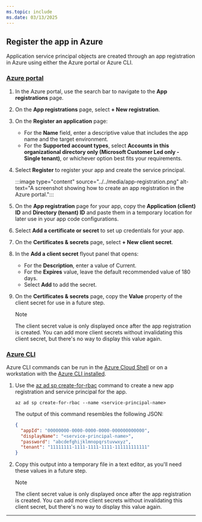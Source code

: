 ```yaml
---
ms.topic: include
ms.date: 03/13/2025
---
```


## Register the app in Azure

Application service principal objects are created through an app registration in Azure using either the Azure portal or Azure CLI.

### [Azure portal](#tab/azure-portal)

1. In the Azure portal, use the search bar to navigate to the **App registrations** page.
1. On the **App registrations** page, select **+ New registration**.
1. On the **Register an application** page:
    - For the **Name** field, enter a descriptive value that includes the app name and the target environment.
    - For the **Supported account types**, select **Accounts in this organizational directory only (Microsoft Customer Led only - Single tenant)**, or whichever option best fits your requirements.
1. Select **Register** to register your app and create the service principal.

    :::image type="content" source="../../media/app-registration.png" alt-text="A screenshot showing how to create an app registration in the Azure portal.":::

1. On the **App registration** page for your app, copy the **Application (client) ID** and **Directory (tenant) ID** and paste them in a temporary location for later use in your app code configurations.
1. Select **Add a certificate or secret** to set up credentials for your app.
1. On the **Certificates & secrets** page, select **+ New client secret**.
1. In the **Add a client secret** flyout panel that opens:
    - For the **Description**, enter a value of Current.
    - For the **Expires** value, leave the default recommended value of 180 days.
    - Select **Add** to add the secret.
1. On the **Certificates & secrets** page, copy the **Value** property of the client secret for use in a future step.

    > [!NOTE]
    > The client secret value is only displayed once after the app registration is created. You can add more client secrets without invalidating this client secret, but there's no way to display this value again.

### [Azure CLI](#tab/azure-cli)

Azure CLI commands can be run in the [Azure Cloud Shell](https://shell.azure.com) or on a workstation with the [Azure CLI installed](/cli/azure/install-azure-cli).

1. Use the [az ad sp create-for-rbac](/cli/azure/ad/sp#az-ad-sp-create-for-rbac) command to create a new app registration and service principal for the app.

    ```azurecli
    az ad sp create-for-rbac --name <service-principal-name>
    ```

    The output of this command resembles the following JSON:

    ```json
    {
      "appId": "00000000-0000-0000-0000-000000000000",
      "displayName": "<service-principal-name>",
      "password": "abcdefghijklmnopqrstuvwxyz",
      "tenant": "11111111-1111-1111-1111-111111111111"
    }
    ```

1. Copy this output into a temporary file in a text editor, as you'll need these values in a future step.

    > [!NOTE]
    > The client secret value is only displayed once after the app registration is created. You can add more client secrets without invalidating this client secret, but there's no way to display this value again.

---
